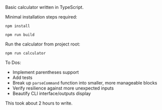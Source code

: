 Basic calculator written in TypeScript.

Minimal installation steps required:
```
npm install
```

```
npm run build
``` 

Run the calculator from project root:
```
npm run calculator
```

To Dos:
 - Implement parentheses support
 - Add tests
 - Break up `parseCommand` function into smaller, more manageable blocks
 - Verify resilience against more unexpected inputs
 - Beautify CLI interface/outputs display

This took about 2 hours to write.